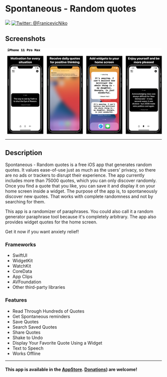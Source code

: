 # Spontaneous - Random quotes

<p align="leading">
    <img src="https://img.shields.io/badge/License-MIT-green" />
    <a href="https://twitter.com/FranicevicNiko">
        <img src="https://img.shields.io/badge/Contact-%40FranicevicNiko-blue" alt="Twitter: @FranicevicNiko" />
    </a>
</p>

## Screenshots
![1](https://github.com/FranicevicNikola/DiscoverRandomQuotes/blob/main/iPhone%2011%20Pro%20Maxgithub.png)

---

## Description
Spontaneous - Random quotes is a free iOS app that generates random quotes. It values ease-of-use just as much as the users' privacy, so there are no ads or trackers to disrupt their experience. The app currently includes more than 75000 quotes, which you can only discover randomly. Once you find a quote that you like, you can save it and display it on your home screen inside a widget. The purpose of the app is, to spontaneously discover new quotes. That works with complete randomness and not by searching for them. 

This app is a randomizer of paraphrases. You could also call it a random generator paraphrase tool because it's completely arbitrary. The app also provides widget quotes for the home screen.

Get it now if you want anxiety relief!

### Frameworks
* SwiftUI
* WidgetKit
* WatchKit
* CoreData
* App Clips
* AVFoundation
* Other third-party libraries

### Features
* Read Through Hundreds of Quotes
* Get Spontaneous reminders
* Save Quotes
* Search Saved Quotes
* Share Quotes
* Shake to Undo
* Display Your Favorite Quote Using a Widget
* Text to Speech
* Works Offline

---

#### This app is available in the [AppStore](https://apps.apple.com/us/app/spontaneous-random-quotes/id1538265374). [Donations](https://paypal.me/swissChard77?locale.x=en_US)) are welcome!

